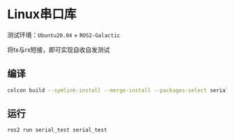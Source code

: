 # Linux串口库

测试环境：`Ubuntu20.04` + `ROS2-Galactic`

将tx与rx短接，即可实现自收自发测试

## 编译

```bash
colcon build --symlink-install --merge-install --packages-select serial_test
```

## 运行

```bash
ros2 run serial_test serial_test
```

